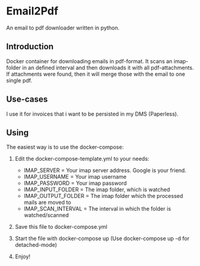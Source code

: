 # Email2Pdf

An email to pdf downloader written in python.

## Introduction

Docker container for downloading emails in pdf-format. 
It scans an imap-folder in an defined interval and then downloads it with all pdf-attachments.
If attachments were found, then it will merge those with the email to one single pdf.

## Use-cases

I use it for invoices that i want to be persisted in my DMS (Paperless). 

## Using

The easiest way is to use the docker-compose:

1. Edit the docker-compose-template.yml to your needs:
    - IMAP_SERVER = Your imap server address. Google is your friend.
    - IMAP_USERNAME = Your imap username
    - IMAP_PASSWORD = Your imap password
    - IMAP_INPUT_FOLDER = The imap folder, which is watched
    - IMAP_OUTPUT_FOLDER = The imap folder which the processed mails are moved to
    - IMAP_SCAN_INTERVAL = The interval in which the folder is watched/scanned

2. Save this file to docker-compose.yml

3. Start the file with docker-compose up (Use docker-compose up -d for detached-mode)

4. Enjoy!